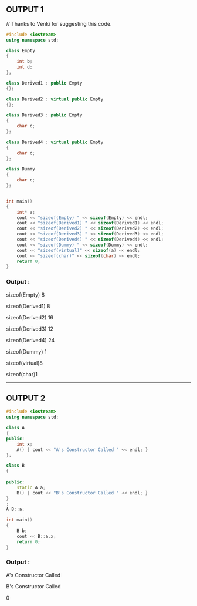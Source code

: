## OUTPUT 1

// Thanks to Venki for suggesting this code.

```c++
#include <iostream>
using namespace std;

class Empty
{ 
	int b;
	int d;
};

class Derived1 : public Empty
{};

class Derived2 : virtual public Empty
{};

class Derived3 : public Empty
{ 
	char c;
};

class Derived4 : virtual public Empty
{
	char c;
};

class Dummy
{
	char c;
};


int main()
{
  	int* a;
	cout << "sizeof(Empty) " << sizeof(Empty) << endl;
	cout << "sizeof(Derived1) " << sizeof(Derived1) << endl;
	cout << "sizeof(Derived2) " << sizeof(Derived2) << endl;
	cout << "sizeof(Derived3) " << sizeof(Derived3) << endl;
	cout << "sizeof(Derived4) " << sizeof(Derived4) << endl; 
	cout << "sizeof(Dummy) " << sizeof(Dummy) << endl;
	cout << "sizeof(virtual)" << sizeof(a) << endl;
	cout << "sizeof(char)" << sizeof(char) << endl;
	return 0;
}
```

### Output :


sizeof(Empty) 8

sizeof(Derived1) 8

sizeof(Derived2) 16

sizeof(Derived3) 12

sizeof(Derived4) 24

sizeof(Dummy) 1

sizeof(virtual)8

sizeof(char)1

----
## OUTPUT 2

``` C++
#include <iostream>
using namespace std;

class A
{
public:
    int x;
	A() { cout << "A's Constructor Called " << endl; }
};

class B
{
    
public:
    static A a;
	B() { cout << "B's Constructor Called " << endl; }
}
;
A B::a;

int main()
{
	B b;
 	cout << B::a.x;
	return 0;
}
```

### Output :

A's Constructor Called 

B's Constructor Called 

0
